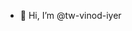- 👋 Hi, I’m @tw-vinod-iyer


<!---
tw-vinod-iyer/tw-vinod-iyer is a ✨ special ✨ repository because its `README.md` (this file) appears on your GitHub profile.
You can click the Preview link to take a look at your changes.
--->
